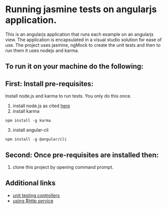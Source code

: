# Running jasmine tests on angularjs application.
This is an angularjs application that runs each example on an angularjs view.  The application is encapsulated in a visual studio solution for ease of use.  The project uses jasmine, ngMock to create the unit tests and then to run them it uses nodejs and karma. 

## To run it on your machine do the following:

## First: Install pre-requisites:
Install node.js and karma to run tests.  You only do this once.
1. install node.js as cited [here](http://blog.teamtreehouse.com/install-node-js-npm-windows)
2. install karma
```
npm install -g karma
```
3. install angular-cli
```
npm install -g @angular/cli
```

## Second: Once pre-requisites are installed then:
1. clone this project by opening command prompt.
 
## Additional links
* [unit testing controllers](https://nathanleclaire.com/blog/2013/12/13/how-to-unit-test-controllers-in-angularjs-without-setting-your-hair-on-fire/)
* [using $http service](http://www.bradoncode.com/blog/2015/06/26/unit-testing-http-ngmock-fundamentals/)
